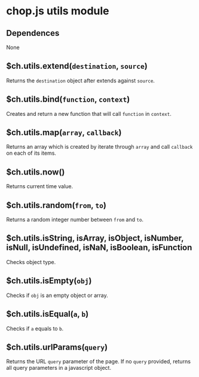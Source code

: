 chop.js utils module
====================

Dependences
-----------

None

$ch.utils.extend(`destination`, `source`)
-----------------------------------------

Returns the `destination` object after extends against `source`.

$ch.utils.bind(`function`, `context`)
-------------------------------------

Creates and return a new function that will call `function` in `context`.

$ch.utils.map(`array`, `callback`)
----------------------------------

Returns an array which is created by iterate through `array` and call `callback`
on each of its items.

$ch.utils.now()
---------------

Returns current time value.

$ch.utils.random(`from`, `to`)
------------------------------

Returns a random integer number between `from` and `to`.

$ch.utils.isString, isArray, isObject, isNumber, isNull, isUndefined, isNaN, isBoolean, isFunction
--------------------------------------------------------------------------------------------------

Checks object type.

$ch.utils.isEmpty(`obj`)
------------------------

Checks if `obj` is an empty object or array.

$ch.utils.isEqual(`a`, `b`)
---------------------------

Checks if `a` equals to `b`.

$ch.utils.urlParams(`query`)
----------------------

Returns the URL `query` parameter of the page. If no `query` provided, returns
all query parameters in a javascript object.
